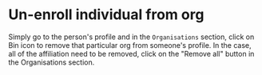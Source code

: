# Un-enroll individual from org

Simply go to the person's profile and in the `Organisations` section, click on Bin icon to remove that particular org from someone's profile. In the case, all of the affiliation need to be removed, click on the "Remove all" button in the Organisations section.
